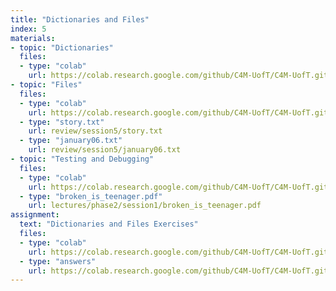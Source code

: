 ```yaml
---
title: "Dictionaries and Files"
index: 5
materials:
- topic: "Dictionaries"
  files:
  - type: "colab"
    url: https://colab.research.google.com/github/C4M-UofT/C4M-UofT.github.io/blob/master/review/session5/Dictionaries.ipynb
- topic: "Files"
  files: 
  - type: "colab"
    url: https://colab.research.google.com/github/C4M-UofT/C4M-UofT.github.io/blob/master/review/session5/Files.ipynb
  - type: "story.txt"
    url: review/session5/story.txt
  - type: "january06.txt"
    url: review/session5/january06.txt
- topic: "Testing and Debugging"
  files: 
  - type: "colab"
    url: https://colab.research.google.com/github/C4M-UofT/C4M-UofT.github.io/blob/master/review/session5/Testing_and_Debugging.ipynb
  - type: "broken_is_teenager.pdf"
    url: lectures/phase2/session1/broken_is_teenager.pdf
assignment:
  text: "Dictionaries and Files Exercises"
  files:
  - type: "colab" 
    url: https://colab.research.google.com/github/C4M-UofT/C4M-UofT.github.io/blob/master/review/exercises/Dictionaries and Files Exercises.ipynb
  - type: "answers" 
    url: https://colab.research.google.com/github/C4M-UofT/C4M-UofT.github.io/blob/master/review/exercises/Dictionaries and Files Answers.ipynb
---
```

